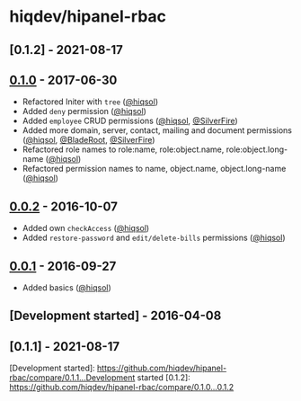 # hiqdev/hipanel-rbac

## [0.1.2] - 2021-08-17

## [0.1.0] - 2017-06-30

- Refactored Initer with `tree` ([@hiqsol])
- Added `deny` permission ([@hiqsol])
- Added `employee` CRUD permissions ([@hiqsol], [@SilverFire])
- Added more domain, server, contact, mailing and document permissions ([@hiqsol], [@BladeRoot], [@SilverFire])
- Refactored role names to role:name, role:object.name, role:object.long-name ([@hiqsol])
- Refactored permission names to name, object.name, object.long-name ([@hiqsol])

## [0.0.2] - 2016-10-07

- Added own `checkAccess` ([@hiqsol])
- Added `restore-password` and `edit/delete-bills` permissions ([@hiqsol])

## [0.0.1] - 2016-09-27

- Added basics ([@hiqsol])

## [Development started] - 2016-04-08

## [0.1.1] - 2021-08-17

[@hiqsol]: https://github.com/hiqsol
[sol@hiqdev.com]: https://github.com/hiqsol
[@SilverFire]: https://github.com/SilverFire
[d.naumenko.a@gmail.com]: https://github.com/SilverFire
[@tafid]: https://github.com/tafid
[andreyklochok@gmail.com]: https://github.com/tafid
[@BladeRoot]: https://github.com/BladeRoot
[bladeroot@gmail.com]: https://github.com/BladeRoot
[Under development]: https://github.com/hiqdev/hipanel-rbac/compare/0.0.2...HEAD
[0.0.2]: https://github.com/hiqdev/hipanel-rbac/compare/0.0.1...0.0.2
[0.0.1]: https://github.com/hiqdev/hipanel-rbac/releases/tag/0.0.1
[0.1.0]: https://github.com/hiqdev/hipanel-rbac/compare/0.0.2...0.1.0
[Development started]: https://github.com/hiqdev/hipanel-rbac/compare/0.1.1...Development started
[0.1.2]: https://github.com/hiqdev/hipanel-rbac/compare/0.1.0...0.1.2
